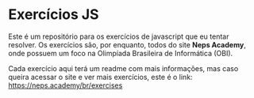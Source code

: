 # Exercícios JS
Este é um repositório para os exercícios de javascript que eu tentar resolver.
Os exercícios são, por enquanto, todos do site **Neps Academy**, onde possuem um foco na Olimpíada Brasileira de Informática (OBI).

Cada exercício aqui terá um readme com mais informações, mas caso queira acessar o site e ver mais exercícios, este é o link: https://neps.academy/br/exercises